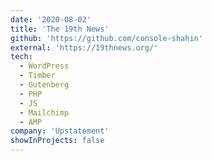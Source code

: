 ```yaml
---
date: '2020-08-02'
title: 'The 19th News'
github: 'https://github.com/console-shahin'
external: 'https://19thnews.org/'
tech:
  - WordPress
  - Timber
  - Gutenberg
  - PHP
  - JS
  - Mailchimp
  - AMP
company: 'Upstatement'
showInProjects: false
---
```

